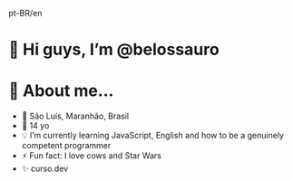 pt-BR/en
# 👋 Hi guys, I’m @belossauro
# 👀 About me...
- 📌 São Luís, Maranhão, Brasil
- 🌱 14 yo
- 💡 I’m currently learning JavaScript, English and how to be a genuinely competent programmer 
- ⚡ Fun fact: I love cows and Star Wars
- ✨ curso.dev

